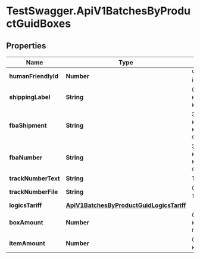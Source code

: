 # TestSwagger.ApiV1BatchesByProductGuidBoxes

## Properties

Name | Type | Description | Notes
------------ | ------------- | ------------- | -------------
**humanFriendlyId** | **Number** | Человекочитаемый id коробки. | [optional] 
**shippingLabel** | **String** | Ссылка на наклейку для коробки | [optional] 
**fbaShipment** | **String** | Это номер конкретной коробки при отправке в амазон. | [optional] 
**fbaNumber** | **String** | Это номер конкретной коробки при отправке в амазон. | [optional] 
**trackNumberText** | **String** | Текст трек номера | [optional] 
**trackNumberFile** | **String** | Ссылка на фото трек номера | [optional] 
**logicsTariff** | [**ApiV1BatchesByProductGuidLogicsTariff**](ApiV1BatchesByProductGuidLogicsTariff.md) |  | [optional] 
**boxAmount** | **Number** | Общее кол-во коробок с этим продуктом | [optional] 
**itemAmount** | **Number** | Общее кол-во в коробке | [optional] 



